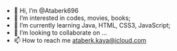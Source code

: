- 👋 Hi, I’m @Ataberk696
- 👀 I’m interested in codes, movies, books;
- 🌱 I’m currently learning Java, HTML, CSS3, JavaScript;
- 💞️ I’m looking to collaborate on ...
- 📫 How to reach me ataberk.kaya@icloud.com

<!---
Ataberk696/Ataberk696 is a ✨ special ✨ repository because its `README.md` (this file) appears on your GitHub profile.
You can click the Preview link to take a look at your changes.
--->
